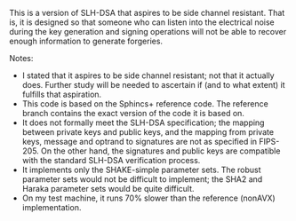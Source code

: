 This is a version of SLH-DSA that aspires to be side channel resistant.  That is, it is designed so that someone who can listen into the electrical noise during the key generation and signing operations will not be able to recover enough information to generate forgeries.

Notes:
- I stated that it aspires to be side channel resistant; not that it actually does.  Further study will be needed to ascertain if (and to what extent) it fulfills that aspiration.
- This code is based on the Sphincs+ reference code.  The reference branch contains the exact version of the code it is based on.
- It does not formally meet the SLH-DSA specification; the mapping between private keys and public keys, and the mapping from private keys, message and optrand to signatures are not as specified in FIPS-205.  On the other hand, the signatures and public keys are compatible with the standard SLH-DSA verification process.
- It implements only the SHAKE-simple parameter sets.  The robust parameter sets would not be difficult to implement; the SHA2 and Haraka parameter sets would be quite difficult.
- On my test machine, it runs 70% slower than the reference (nonAVX) implementation. 
